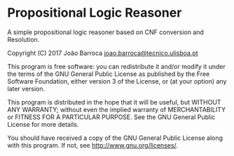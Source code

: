 # Propositional Logic Reasoner

A simple propositional logic reasoner based on CNF conversion and Resolution.

Copyright (C) 2017 João Barroca <joao.barroca@tecnico.ulisboa.pt>

This program is free software: you can redistribute it and/or modify it under the terms of the GNU General Public License as published
by the Free Software Foundation, either version 3 of the License, or (at your option) any later version.

This program is distributed in the hope that it will be useful, but WITHOUT ANY WARRANTY; without even the implied warranty of 
MERCHANTABILITY or FITNESS FOR A PARTICULAR PURPOSE. See the GNU General Public License for more details.

You should have received a copy of the GNU General Public License along with this program. If not, see <http://www.gnu.org/licenses/>.

